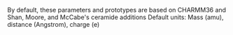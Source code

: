 By default, these parameters and prototypes are based on CHARMM36 and Shan, Moore, and McCabe's ceramide additions
Default units: Mass (amu), distance (Angstrom), charge (e)
